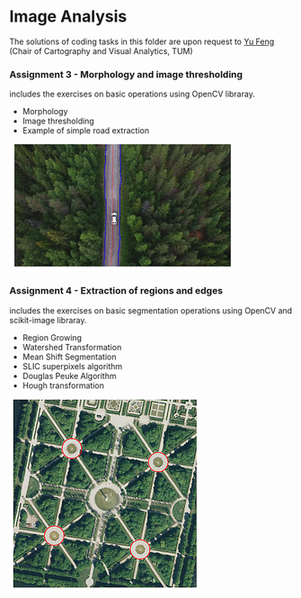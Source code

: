 # Image Analysis

The solutions of coding tasks in this folder are upon request to [Yu Feng](mailto:y.feng@tum.de) (Chair of Cartography and Visual Analytics, TUM)

### Assignment 3 - Morphology and image thresholding

includes the exercises on basic operations using OpenCV libraray.
- Morphology
- Image thresholding
- Example of simple road extraction

![Assignment_2](_pic/Assignment_3.png)


### Assignment 4 - Extraction of regions and edges

includes the exercises on basic segmentation operations using OpenCV and scikit-image libraray.
- Region Growing
- Watershed Transformation
- Mean Shift Segmentation
- SLIC superpixels algorithm
- Douglas Peuke Algorithm
- Hough transformation

![Assignment_2](_pic/Assignment_4.png)
